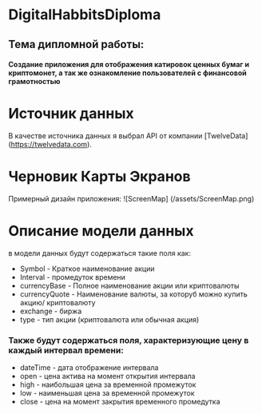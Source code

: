 # DigitalHabbitsDiploma

## Тема дипломной работы:
#### Создание приложения для отображения катировок ценных бумаг и криптомонет, а так же ознакомление пользователей с финансовой грамотностью

# Источник данных
В качестве источника данных я выбрал API от компании [TwelveData] (https://twelvedata.com).

# Черновик Карты Экранов
Примерный дизайн приложения:
![ScreenMap] (/assets/ScreenMap.png)

# Описание модели данных
в модели данных будут содержаться такие поля как:

- Symbol - Краткое наименование акции
- Interval - промедуток времени
- currencyBase - Полное наименование акции или криптовалюты
- currencyQuote - Наименование валюты, за которуб можно купить акцию/ криптовалюту
- exchange - биржа
- type - тип акции (криптовалюта или обычная акция)

 ### Также будут содержаться поля, характеризующие цену в каждый интервал времени:

- dateTime - дата отображение интервала
- open - цена актива на момент открытия интервала
- high - наибольшая цена за временной промежуток
- low - наименьшая цена за временной промежуток
- close - цена на момент закрытия временного промедутка
